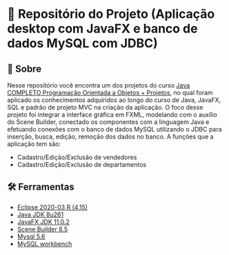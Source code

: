 # :open_file_folder: Repositório do Projeto (Aplicação desktop com JavaFX e banco de dados MySQL com JDBC)


## :pushpin: Sobre
Nesse repositório você encontra um dos projetos do curso [Java COMPLETO Programação Orientada a Objetos + Projetos](https://www.udemy.com/course/java-curso-completo/), no qual foram aplicado os conhecimentos adquiridos ao longo do curso de Java, JavaFX, SQL e padrão de projeto MVC na criação da aplicação. O foco desse projeto foi integrar a interface gráfica em FXML, modelando com o auxílio do Scene Builder, conectado os componentes com a linguagem Java e efetuando conexões com o banco de dados MySQL utilizando o JDBC para inserção, busca, edição, remoção dos dados no banco. A funções que a aplicação tem são:
<ul>
    <li>Cadastro/Edição/Exclusão de vendedores</li>
    <li>Cadastro/Edição/Exclusão de departamentos</li>
</ul>

## :hammer_and_wrench: Ferramentas
- [Eclipse 2020-03 R (4.15)](https://www.eclipse.org/downloads/packages/release/2020-03/r)
- [Java JDK 8u261](https://www.oracle.com/br/java/technologies/javase/javase8u211-later-archive-downloads.html)
- [JavaFX JDK 11.0.2](https://gluonhq.com/products/javafx/)
- [Scene Builder 8.5](https://gluonhq.com/products/scene-builder/)
- [Mysql 5.6](https://downloads.mysql.com/archives/community/)
- [MySQL workbench](https://downloads.mysql.com/archives/workbench/)
